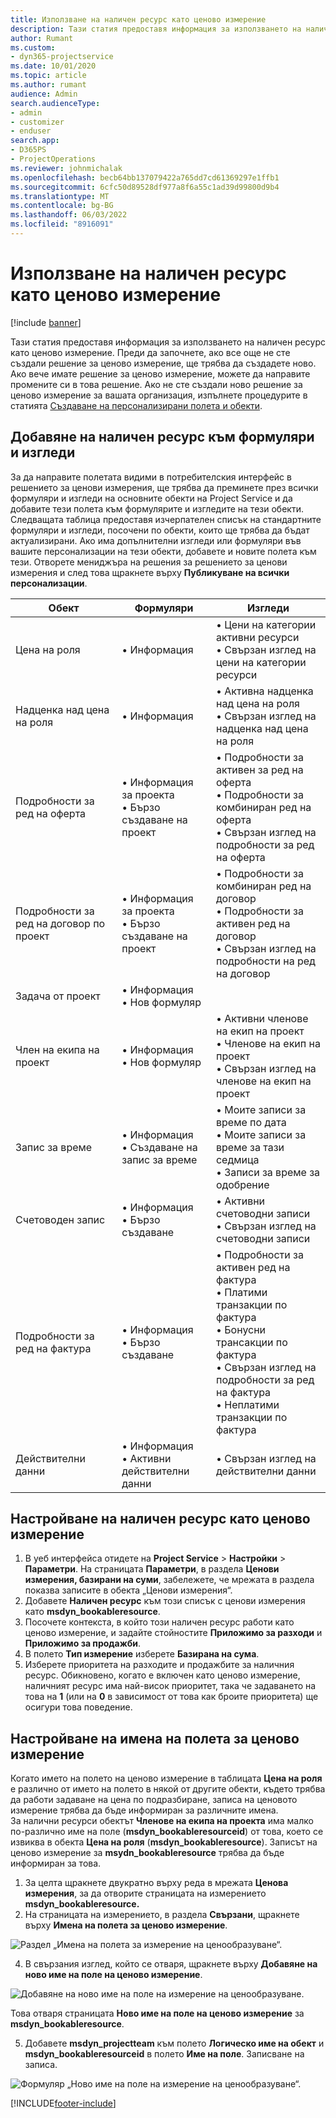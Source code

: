 ```yaml
---
title: Използване на наличен ресурс като ценово измерение
description: Тази статия предоставя информация за използването на наличен ресурс като ценово измерение.
author: Rumant
ms.custom:
- dyn365-projectservice
ms.date: 10/01/2020
ms.topic: article
ms.author: rumant
audience: Admin
search.audienceType:
- admin
- customizer
- enduser
search.app:
- D365PS
- ProjectOperations
ms.reviewer: johnmichalak
ms.openlocfilehash: becb64bb137079422a765dd7cd61369297e1ffb1
ms.sourcegitcommit: 6cfc50d89528df977a8f6a55c1ad39d99800d9b4
ms.translationtype: MT
ms.contentlocale: bg-BG
ms.lasthandoff: 06/03/2022
ms.locfileid: "8916091"
---
```

# <a name="use-bookable-resource-as-a-pricing-dimension"></a>Използване на наличен ресурс като ценово измерение

[!include [banner](../includes/psa-now-project-operations.md)]

Тази статия предоставя информация за използването на наличен ресурс като ценово измерение. Преди да започнете, ако все още не сте създали решение за ценово измерение, ще трябва да създадете ново. Ако вече имате решение за ценово измерение, можете да направите промените си в това решение. Ако не сте създали ново решение за ценово измерение за вашата организация, изпълнете процедурите в статията [Създаване на персонализирани полета и обекти](create-custom-fields-entities.md).

## <a name="add-bookable-resource-to-forms-and-views"></a>Добавяне на наличен ресурс към формуляри и изгледи
За да направите полетата видими в потребителския интерфейс в решението за ценови измерения, ще трябва да преминете през всички формуляри и изгледи на основните обекти на Project Service и да добавите тези полета към формулярите и изгледите на тези обекти.
Следващата таблица предоставя изчерпателен списък на стандартните формуляри и изгледи, посочени по обекти, които ще трябва да бъдат актуализирани. Ако има допълнителни изгледи или формуляри във вашите персонализации на тези обекти, добавете и новите полета към тези.
Отворете мениджъра на решения за решението за ценови измерения и след това щракнете върху **Публикуване на всички персонализации**.


|   Обект        | Формуляри   |Изгледи        |
| ------------------------------|---------------------------------|----------------------------------|
|  Цена на роля|• Информация |• Цени на категории активни ресурси<br> • Свързан изглед на цени на категории ресурси|
|  Надценка над цена на роля|• Информация|• Активна надценка над цена на роля<br>• Свързан изглед на надценка над цена на роля|
|  Подробности за ред на оферта|• Информация за проекта<br>• Бързо създаване на проект|• Подробности за активен за ред на оферта<br>• Подробности за комбиниран ред на оферта<br>• Свързан изглед на подробности за ред на оферта|
|  Подробности за ред на договор по проект|• Информация за проекта<br>• Бързо създаване на проект|• Подробности за комбиниран ред на договор<br>• Подробности за активен ред на договор<br>• Свързан изглед на подробности на ред на договор|
|  Задача от проект|• Информация<br>• Нов формуляр||
|  Член на екипа на проект|• Информация<br>• Нов формуляр|• Активни членове на екип на проект<br>• Членове на екип на проект<br>• Свързан изглед на членове на екип на проект|
|  Запис за време|• Информация<br>• Създаване на запис за време|• Моите записи за време по дата<br>• Моите записи за време за тази седмица<br>• Записи за време за одобрение|
|  Счетоводен запис|• Информация<br>• Бързо създаване|• Активни счетоводни записи<br>• Свързан изглед на счетоводни записи|
|  Подробности за ред на фактура|• Информация<br>• Бързо създаване|• Подробности за активен ред на фактура<br>• Платими транзакции по фактура<br>• Бонусни трансакции по фактура<br>• Свързан изглед на подробности за ред на фактура<br>• Неплатими транзакции по фактура|
|  Действителни данни|• Информация<br>• Активни действителни данни|• Свързан изглед на действителни данни|

## <a name="set-up-bookable-resource-as-a-pricing-dimension"></a>Настройване на наличен ресурс като ценово измерение

1. В уеб интерфейса отидете на **Project Service**  > **Настройки**  > **Параметри**. На страницата **Параметри**, в раздела **Ценови измерения, базирани на суми**, забележете, че мрежата в раздела показва записите в обекта „Ценови измерения“. 
2. Добавете **Наличен ресурс** към този списък с ценови измерения като **msdyn_bookableresource**. 
3. Посочете контекста, в който този наличен ресурс работи като ценово измерение, и задайте стойностите **Приложимо за разходи** и **Приложимо за продажби**.
4. В полето **Тип измерение** изберете **Базирана на сума**. 
5. Изберете приоритета на разходите и продажбите за наличния ресурс. Обикновено, когато е включен като ценово измерение, наличният ресурс има най-висок приоритет, така че задаването на това на **1** (или на **0** в зависимост от това как броите приоритета) ще осигури това поведение.

## <a name="set-up-pricing-dimension-field-names"></a>Настройване на имена на полета за ценово измерение

Когато името на полето на ценово измерение в таблицата **Цена на роля** е различно от името на полето в някой от другите обекти, където трябва да работи задаване на цена по подразбиране, записа на ценовото измерение трябва да бъде информиран за различните имена.    
За налични ресурси обектът **Членове на екипа на проекта** има малко по-различно име на поле (**msdyn_bookableresourceid**) от това, което се извиква в обекта **Цена на роля** (**msdyn_bookableresource**). Записът на ценово измерение за **msydn_bookableresource** трябва да бъде информиран за това. 
1. За целта щракнете двукратно върху реда в мрежата **Ценова измерения**, за да отворите страницата на измерението **msdyn_bookableresource.**
2. На страницата на измерението, в раздела **Свързани**, щракнете върху **Имена на полета за ценово измерение**.

 ![Раздел „Имена на полета за измерение на ценообразуване“.](media/PD-fieldname.png)

4. В свързания изглед, който се отваря, щракнете върху **Добавяне на ново име на поле на ценово измерение**.

 ![Добавяне на ново име на поле на измерение на ценообразуване.](media/Add-NewPD-fieldname.png)


Това отваря страницата **Ново име на поле на ценово измерение** за **msdyn_bookableresource**. 

5. Добавете **msdyn_projectteam** към полето **Логическо име на обект** и **msdyn_bookableresourceid** в полето **Име на поле**. Записване на записа.

 ![Формуляр „Ново име на поле на измерение на ценообразуване“.](media/PD-fieldname-Added.png)


[!INCLUDE[footer-include](../includes/footer-banner.md)]
